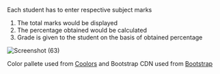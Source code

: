 Each student has to enter respective subject marks

1. The total marks would be displayed
2. The percentage obtained would be calculated
3. Grade is given to the student on the basis of obtained percentage

![Screenshot (63)](https://user-images.githubusercontent.com/65967490/103083209-dbb64800-4601-11eb-9fb3-d9521056d0ed.png)

Color pallete used from [Coolors](https://coolors.co/) and 
Bootstrap CDN used from [Bootstrap](https://getbootstrap.com/docs/3.3/getting-started/)
